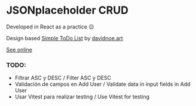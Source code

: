# JSONplaceholder CRUD

Developed in React as a practice 😉

Design based [Simple ToDo List](https://www.figma.com/file/io41o8BrWkw3aCTp15jmOy/Simple-ToDo%2FTask-List-(Community)?type=design&node-id=1%3A2&mode=design&t=eKdhilLqlFQJnIO3-1) by [davidnoe.art](davidnoe.art)

[See online](https://diegokaiser.github.io/prt-todoList/)

### TODO:

- Filtrar ASC y DESC / Filter ASC y DESC 
- Validación de campos en Add User / Validate data in input fields in Add User
- Usar Vitest para realizar testing / Use Vitest for testing
